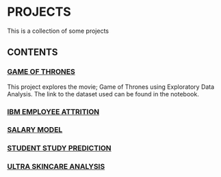 # PROJECTS
This is a collection of some projects

## CONTENTS

### [GAME OF THRONES](https://github.com/EddyEdgar/Projects/blob/main/GAME_OF_THRONES_EDA.ipynb)
This project explores the movie; Game of Thrones using Exploratory Data Analysis.
The link to the dataset used can be found in the notebook.

### [IBM EMPLOYEE ATTRITION]()

### [SALARY MODEL]()

### [STUDENT STUDY PREDICTION]()

### [ULTRA SKINCARE ANALYSIS]()
